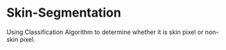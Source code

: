 # Skin-Segmentation
Using Classification Algorithm to determine whether it is skin pixel or non-skin pixel.
